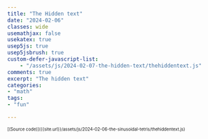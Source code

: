 ```yaml
---
title: "The Hidden text"
date: "2024-02-06"
classes: wide
usemathjax: false
usekatex: true
usep5js: true
usep5jsbrush: true
custom-defer-javascript-list:
    - "/assets/js/2024-02-07-the-hidden-text/thehiddentext.js"
comments: true
excerpt: "The hidden text"
categories:
- "math"
tags:
- "fun"

---
```



<div id="thehiddentext-sketch"></div>
<sup><sup>[(Source code)]({{site.url}}/assets/js/2024-02-06-the-sinusoidal-tetris/thehiddentext.js)</sup></sup>